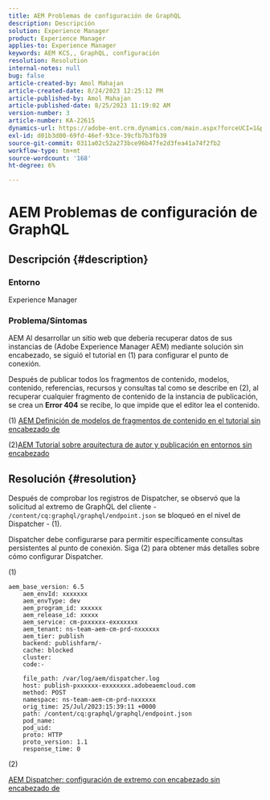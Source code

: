 ```yaml
---
title: AEM Problemas de configuración de GraphQL
description: Descripción
solution: Experience Manager
product: Experience Manager
applies-to: Experience Manager
keywords: AEM KCS,, GraphQL, configuración
resolution: Resolution
internal-notes: null
bug: false
article-created-by: Amol Mahajan
article-created-date: 8/24/2023 12:25:12 PM
article-published-by: Amol Mahajan
article-published-date: 8/25/2023 11:19:02 AM
version-number: 3
article-number: KA-22615
dynamics-url: https://adobe-ent.crm.dynamics.com/main.aspx?forceUCI=1&pagetype=entityrecord&etn=knowledgearticle&id=e81bc644-7942-ee11-bdf4-6045bd006ce9
exl-id: d01b3d00-69fd-46ef-93ce-39cfb7b3fb39
source-git-commit: 0311a02c52a273bce96b47fe2d3fea41a74f2fb2
workflow-type: tm+mt
source-wordcount: '168'
ht-degree: 6%

---
```


# AEM Problemas de configuración de GraphQL

## Descripción {#description}


### <b>Entorno</b>

Experience Manager

### <b>Problema/Síntomas</b>

AEM Al desarrollar un sitio web que debería recuperar datos de sus instancias de (Adobe Experience Manager AEM) mediante solución sin encabezado, se siguió el tutorial en (1) para configurar el punto de conexión.

Después de publicar todos los fragmentos de contenido, modelos, contenido, referencias, recursos y consultas tal como se describe en (2), al recuperar cualquier fragmento de contenido de la instancia de publicación, se crea un <b>Error 404</b> se recibe, lo que impide que el editor lea el contenido.



(1) [AEM Definición de modelos de fragmentos de contenido en el tutorial sin encabezado de](https://experienceleague.adobe.com/docs/experience-manager-learn/getting-started-with-aem-headless/graphql/multi-step/content-fragment-models.html?lang=es)

(2)&#x200B;&#x200B;&#x200B;[AEM Tutorial sobre arquitectura de autor y publicación en entornos sin encabezado](https://experienceleague.adobe.com/docs/experience-manager-learn/getting-started-with-aem-headless/graphql/video-series/author-publish-architecture.html)


## Resolución {#resolution}


Después de comprobar los registros de Dispatcher, se observó que la solicitud al extremo de GraphQL del cliente - `/content/cq:graphql/graphql/endpoint.json` se bloqueó en el nivel de Dispatcher - (1).

Dispatcher debe configurarse para permitir específicamente consultas persistentes al punto de conexión.
Siga (2) para obtener más detalles sobre cómo configurar Dispatcher.

(1)


```
aem_base_version: 6.5
    aem_envId: xxxxxxx
    aem_envType: dev
    aem_program_id: xxxxxx
    aem_release_id: xxxxx
    aem_service: cm-pxxxxxx-exxxxxxx
    aem_tenant: ns-team-aem-cm-prd-nxxxxxx
    aem_tier: publish
    backend: publishfarm/-
    cache: blocked
    cluster: 
    code:-

    file_path: /var/log/aem/dispatcher.log
    host: publish-pxxxxxx-exxxxxxx.adobeaemcloud.com
    method: POST
    namespace: ns-team-aem-cm-prd-nxxxxxx
    orig_time: 25/Jul/2023:15:39:11 +0000
    path: /content/cq:graphql/graphql/endpoint.json
    pod_name: 
    pod_uid: 
    proto: HTTP
    proto_version: 1.1
    response_time: 0
```


(2)

[AEM Dispatcher: configuración de extremo con encabezado sin encabezado de](https://experienceleague.adobe.com/docs/experience-manager-cloud-service/content/headless/deployment/dispatcher.html?lang=en)
